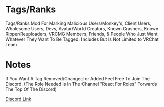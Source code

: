 # Tags/Ranks
Tags/Ranks Mod For Marking Malicious Users/Monkey's, Client Users, Wholesome Users, Devs, 
Avatar/World Creators, Known Crashers, Known Ripper/Reuploaders, VRCMG Members, Friends, 
& People Who Just Want Whatever They Want To Be Tagged. Includes But Is Not Limited to VRChat Team

# Notes
If You Want A Tag Removed/Changed or Added Feel Free To Join The Discord.
(The Role Needed Is In The Channel "React For Roles" Torwards The Top Of The Discord)

[Discord Link](https://discord.gg/EN4RrZR)
